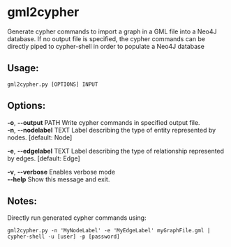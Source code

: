 # gml2cypher

  Generate cypher commands to import a graph in a GML file into a Neo4J
  database. If no output file is specified, the cypher commands can be
  directly piped to cypher-shell in order to populate a Neo4J database

## Usage: 
  ```
  gml2cypher.py [OPTIONS] INPUT
  ```

## Options:
  **-o**, **--output** PATH     Write cypher commands in specified output file.  
  **-n**, **--nodelabel** TEXT  Label describing the type of entity represented by
                        nodes.  [default: Node]  

  **-e**, **--edgelabel** TEXT  Label describing the type of relationship represented
                        by edges.  [default: Edge]  

  **-v**, **--verbose**         Enables verbose mode  
  **--help**                Show this message and exit.  

## Notes:
Directly run generated cypher commands using:
```
gml2cypher.py -n 'MyNodeLabel' -e 'MyEdgeLabel' myGraphFile.gml | cypher-shell -u [user] -p [password]
```
